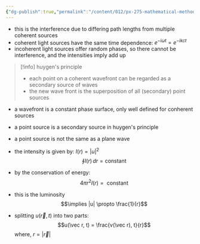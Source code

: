 ```yaml
---
{"dg-publish":true,"permalink":"/content/012/px-275-mathematical-methods/term-2/i-optics/px-275-i2-huygen-s-principle-and-point-sources/","noteIcon":"1","created":"2025-02-20T12:15:15.118+00:00","updated":"2025-02-20T12:28:59.377+00:00"}
---
```


- this is the interference due to differing path lengths from multiple coherent sources
- coherent light sources have the same time dependence: $e^{-i\omega t} = e^{-ikct}$
- incoherent light sources offer random phases, so there cannot be interference, and the intensities imply add up

>[!info] huygen's principle
>- each point on a coherent wavefront can be regarded as a secondary source of waves
>- the new wave front is the superposition of all (secondary) point sources

- a wavefront is a constant phase surface, only well defined for conherent sources
- a point source is a secondary source in huygen's principle

- a point source is not the same as a plane wave
- the intensity is given by: $I(r) = |u|^{2}$
$$\oint I(r)\,dr  = \text{constant}$$
- by the conservation of energy:
$$4\pi r^{2} I(r) = \text{ constant}$$
- this is the luminosity
$$\implies |u| \propto \frac{1}{r}$$
- splitting $u(\vec r, t)$ into two parts:
$$u(\vec r, t) = \frac{v(\vec r), t}{r}$$
	where, $r = |\vec r|$
